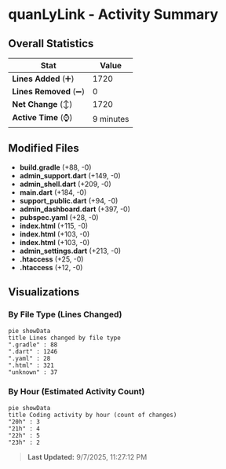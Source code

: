 # quanLyLink - Activity Summary 

## Overall Statistics

| Stat                   | Value                                                             |
| ---------------------- | ----------------------------------------------------------------- |
| **Lines Added** (➕)   | 1720                                          |
| **Lines Removed** (➖) | 0                                        |
| **Net Change** (↕)    | 1720                |
| **Active Time** (⌚)   | 9 minutes |


## Modified Files
- **build.gradle** (+88, -0)
- **admin_support.dart** (+149, -0)
- **admin_shell.dart** (+209, -0)
- **main.dart** (+184, -0)
- **support_public.dart** (+94, -0)
- **admin_dashboard.dart** (+397, -0)
- **pubspec.yaml** (+28, -0)
- **index.html** (+115, -0)
- **index.html** (+103, -0)
- **index.html** (+103, -0)
- **admin_settings.dart** (+213, -0)
- **.htaccess** (+25, -0)
- **.htaccess** (+12, -0)

## Visualizations

### By File Type (Lines Changed)

```mermaid
pie showData
title Lines changed by file type
".gradle" : 88
".dart" : 1246
".yaml" : 28
".html" : 321
"unknown" : 37
```

### By Hour (Estimated Activity Count)

```mermaid
pie showData
title Coding activity by hour (count of changes)
"20h" : 3
"21h" : 4
"22h" : 5
"23h" : 2
```


> **Last Updated:** 9/7/2025, 11:27:12 PM